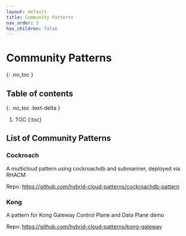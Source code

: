 ```yaml
---
layout: default
title: Community Patterns
nav_order: 3
has_children: false
---
```


# Community Patterns

{: .no_toc }

## Table of contents

{: .no_toc .text-delta }

1. TOC
{:toc}

## List of Community Patterns

### Cockroach

A multicloud pattern using cockroachdb and submariner, deployed via RHACM

Repo: https://github.com/hybrid-cloud-patterns/cockroachdb-pattern

### Kong

A pattern for Kong Gateway Control Plane and Data Plane demo

Repo: https://github.com/hybrid-cloud-patterns/kong-gateway
